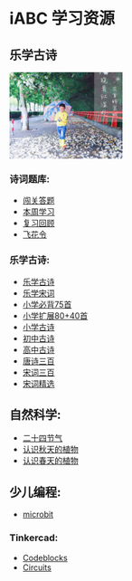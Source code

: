 <style>
  img {
    width:200px;
    display: inline-block;
    vertical-align: middle;
  }
</style>

# iABC 学习资源

## 乐学古诗

![乐学古诗](自然科学/images/二十四节气/春晓2.jpg)  

### 诗词题库:
  - [闯关答题](public/index.md)
  - [本周学习](public/todo.md)
  - [复习回顾](public/review.md)
  - [飞花令](public/feihua.md)

### 乐学古诗:
  - [乐学古诗](爱上古诗/乐学古诗.md)
  - [乐学宋词](爱上古诗/乐学宋词.md)
  - [小学必背75首](爱上古诗/小学必背75首.md)
  - [小学扩展80+40首](爱上古诗/小学扩展80首.md)
  - [小学古诗](爱上古诗/小学古诗.md)
  - [初中古诗](爱上古诗/初中古诗.md)
  - [高中古诗](爱上古诗/高中古诗.md)
  - [唐诗三百](爱上古诗/唐诗三百.md)
  - [宋词三百](爱上古诗/宋词三百.md)
  - [宋词精选](爱上古诗/宋词精选.md)


## 自然科学:
  - [二十四节气](自然科学/二十四节气.md)
  - [认识秋天的植物](自然科学/认识秋天的植物.md)
  - [认识春天的植物](自然科学/认识春天的植物.md)    
    
## 少儿编程:
  - [microbit](少儿编程/microbit/index.md)

### Tinkercad:
  - [Codeblocks](少儿编程/tinkercad_codeblocks/index.md)
  - [Circuits](少儿编程/tinkercad_circuits/index.md)